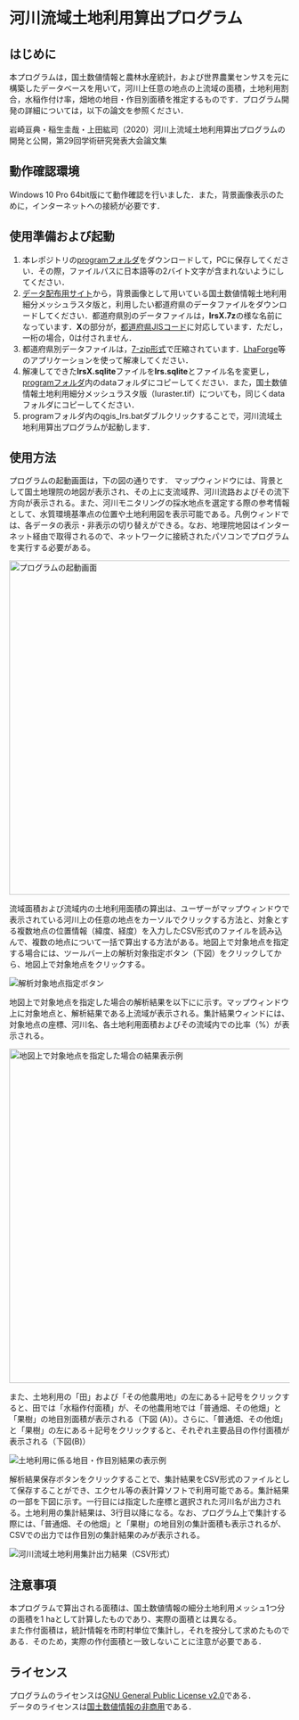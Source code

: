 # 河川流域土地利用算出プログラム

## はじめに
本プログラムは，国土数値情報と農林水産統計，および世界農業センサスを元に構築したデータベースを用いて，河川上任意の地点の上流域の面積，土地利用割合，水稲作付け率，畑地の地目・作目別面積を推定するものです．プログラム開発の詳細については，以下の論文を参照ください．
 
岩崎亘典・稲生圭哉・上田紘司（2020）河川上流域土地利用算出プログラムの開発と公開，第29回学術研究発表大会論文集

## 動作確認環境
Windows 10 Pro 64bit版にて動作確認を行いました．また，背景画像表示のために，インターネットへの接続が必要です．

## 使用準備および起動
1. 本レポジトリの[programフォルダ](https://github.com/q-japanese-river-basin/QJRB/tree/master/program)をダウンロードして，PCに保存してください．その際，ファイルパスに日本語等の2バイト文字が含まれないようにしてください．
1. [データ配布用サイト](hogehoge)から，背景画像として用いている国土数値情報土地利用細分メッシュラスタ版と，利用したい都道府県のデータファイルをダウンロードしてください．都道府県別のデータファイルは，**lrsX.7z**の様な名前になっています．**X**の部分が，[都道府県JISコード](https://nlftp.mlit.go.jp/ksj/gml/codelist/PrefCd.html)に対応しています．ただし，一桁の場合，0は付されません．
1. 都道府県別データファイルは，[7-zip形式](https://www.7-zip.org/)で圧縮されています．[LhaForge](https://forest.watch.impress.co.jp/library/software/lhaforge/)等のアプリケーションを使って解凍してください．
1. 解凍してできた**lrsX.sqlite**ファイルを**lrs.sqlite**とファイル名を変更し，[programフォルダ](https://github.com/q-japanese-river-basin/QJRB/tree/master/program)内のdataフォルダにコピーしてください．また，国土数値情報土地利用細分メッシュラスタ版（luraster.tif）についても，同じくdataフォルダにコピーしてください．
1. programフォルダ内のqgis_lrs.batダブルクリックすることで，河川流域土地利用算出プログラムが起動します．

## 使用方法
プログラムの起動画面は，下の図の通りです．
マップウィンドウには、背景として国土地理院の地図が表示され、その上に支流域界、河川流路およびその流下方向が表示される。また、河川モニタリングの採水地点を選定する際の参考情報として、水質環境基準点の位置や土地利用図を表示可能である。凡例ウィンドでは、各データの表示・非表示の切り替えができる。なお、地理院地図はインターネット経由で取得されるので、ネットワークに接続されたパソコンでプログラムを実行する必要がある。

<img alt="プログラムの起動画面" src="https://github.com/q-japanese-river-basin/QJRB/blob/master/images/fig1.png" width="600" />


流域面積および流域内の土地利用面積の算出は、ユーザーがマップウィンドウで表示されている河川上の任意の地点をカーソルでクリックする方法と、対象とする複数地点の位置情報（緯度、経度）を入力したCSV形式のファイルを読み込んで、複数の地点について一括で算出する方法がある。地図上で対象地点を指定する場合には、ツールバー上の解析対象指定ボタン（下図）をクリックしてから、地図上で対象地点をクリックする。

<img alt="解析対象地点指定ボタン" src="https://github.com/q-japanese-river-basin/QJRB/blob/master/images/fig2.png" />

地図上で対象地点を指定した場合の解析結果を以下にに示す。マップウィンドウ上に対象地点と、解析結果である上流域が表示される。集計結果ウィンドには、対象地点の座標、河川名、各土地利用面積およびその流域内での比率（%）が表示される。

<img alt="地図上で対象地点を指定した場合の結果表示例" src="https://github.com/q-japanese-river-basin/QJRB/blob/master/images/fig3.png"  width="600"/>

また、土地利用の「田」および「その他農用地」の左にある＋記号をクリックすると、田では「水稲作付面積」が、その他農用地では「普通畑、その他畑」と「果樹」の地目別面積が表示される（下図 (A)）。さらに、「普通畑、その他畑」と「果樹」の左にある＋記号をクリックすると、それぞれ主要品目の作付面積が表示される（下図(B)）

<img alt="土地利用に係る地目・作目別結果の表示例" src="https://github.com/q-japanese-river-basin/QJRB/blob/master/images/fig4.png" />

解析結果保存ボタンをクリックすることで、集計結果をCSV形式のファイルとして保存することができ、エクセル等の表計算ソフトで利用可能である。集計結果の一部を下図に示す。一行目には指定した座標と選択された河川名が出力される。土地利用の集計結果は、3行目以降になる。なお、プログラム上で集計する際には、「普通畑、その他畑」と「果樹」の地目別の集計面積も表示されるが、CSVでの出力では作目別の集計結果のみが表示される。

<img alt="河川流域土地利用集計出力結果（CSV形式）" src="https://github.com/q-japanese-river-basin/QJRB/blob/master/images/fig5.png" />

## 注意事項
本プログラムで算出される面積は、国土数値情報の細分土地利用メッシュ1つ分の面積を1 haとして計算したものであり、実際の面積とは異なる。  
また作付面積は，統計情報を市町村単位で集計し，それを按分して求めたものである．そのため，実際の作付面積と一致しないことに注意が必要である．

## ライセンス
プログラムのライセンスは[GNU General Public License v2.0](https://github.com/q-japanese-river-basin/QJRB/blob/master/LICENSE)である．  
データのライセンスは[国土数値情報の非商用](https://nlftp.mlit.go.jp/ksj/other/agreement.html#agree-02)である．

